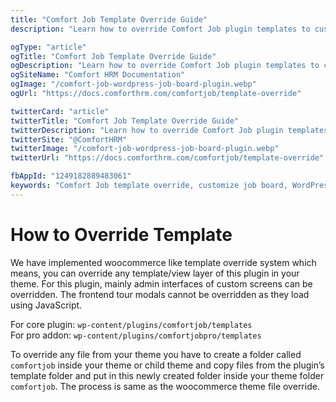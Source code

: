 ```yaml
---
title: "Comfort Job Template Override Guide"
description: "Learn how to override Comfort Job plugin templates to customize your job board design. Step-by-step guide for template modification and theme integration without losing changes on updates."

ogType: "article"
ogTitle: "Comfort Job Template Override Guide"
ogDescription: "Learn how to override Comfort Job plugin templates to customize your job board design. Step-by-step guide for template modification and theme integration without losing changes on updates."
ogSiteName: "Comfort HRM Documentation"
ogImage: "/comfort-job-wordpress-job-board-plugin.webp"
ogUrl: "https://docs.comforthrm.com/comfortjob/template-override"

twitterCard: "article"
twitterTitle: "Comfort Job Template Override Guide"
twitterDescription: "Learn how to override Comfort Job plugin templates to customize your job board design. Step-by-step guide for template modification and theme integration without losing changes on updates."
twitterSite: "@ComfortHRM"
twitterImage: "/comfort-job-wordpress-job-board-plugin.webp"
twitterUrl: "https://docs.comforthrm.com/comfortjob/template-override"

fbAppId: "1249182889483061"
keywords: "Comfort Job template override, customize job board, WordPress template customization, job listing design, theme override, template files, PHP templates, CSS customization, job board styling, plugin templates"
---
```


# How to Override Template

We have implemented woocommerce like template override system which means, you can override any template/view layer of this plugin in your theme. For this plugin, mainly admin interfaces of custom screens can be overridden. The frontend tour modals cannot be overridden as they load using JavaScript.

For core plugin: `wp-content/plugins/comfortjob/templates`  
For pro addon: `wp-content/plugins/comfortjobpro/templates`

To override any file from your theme you have to create a folder called `comfortjob` inside your theme or child theme and copy files from the plugin’s template folder and put in this newly created folder inside your theme folder `comfortjob`. The process is same as the woocommerce theme file override.  


